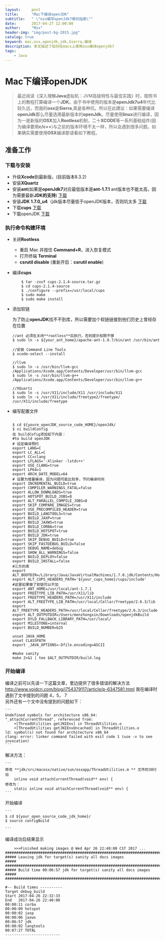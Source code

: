 ```yaml
---
layout:     post
title:      "Mac下编译openJDK"
subtitle:   " \"osx编写openJdk7填坑指南\""
date:       2017-04-27 12:00:00
author:     "Mzx"
header-img: "img/post-bg-2015.jpg"
catalog: true
keyword: mac,osx,openjdk,jdk,Sierra,编译
description: 本文描述了如何在macs上使用osx编译openjdk7
tags:
    - Java
---
```



# **Mac**下编译**openJDK**   
>最近阅读《深入理解**Java**虚拟机：JVM高级特性与最佳实践》时，按照书上的教程打算编译一个**JDK**。由于书中使用的版本是**openJdk7u4**年代比较久远，而我的**osx**是**Sierra**,真是各种坑。所以在此建议：如果需要编译**openJdk**那么尽量选用最新版本的**openJdk**。尽量使用**linux**进行编译，因为一是新版的**OSX**加入**Rootless**机制，二十**XCODE**等一系列基础组件(因为编译要用**c/c++**)与之前的版本环境不太一样，所以会遇到很多问题。如果确实需要使用**OSX**编译那请看如下教程。   

## 准备工作  
### 下载与安装  
* 升级**Xcode**到最新版，(目前版本8.3.2)  
* 安装**XQuartz**  
* 安装**ant**(如果是**openJdk7**对应最低版本是**ant-1.7.1** ant版本也不能太高，因为需要最新**JDK的支持**) [下载](http://archive.apache.org/dist/ant/binaries/)   
* 安装**JDK 1.7.0_u4**（jdk版本尽量低于openJDK版本，否则坑太多 [下载](http://www.oracle.com/technetwork/java/javase/downloads/java-archive-downloads-javase7-521261.html)    
* 下载**cups**  [下载](https://www.cups.org/)    
* 下载openJDK  [下载](http://www.java.net/download/openjdk/jdk7/promoted/b147/openjdk-7-fcs-src-b147-27_jun_2011.zip)  

### 执行命令构建环境  
* 关闭**Rootless**   
	* 重启 Mac 并按住 **Command+R**，进入恢复模式
	* 打开终端 **Terminal**
	* **csrutil disable** (重新开启：**csrutil enable**)  


* 编译**cups**  

	```
		$ tar -zxvf cups-2.1.4-source.tar.gz
		$ cd cups-2.1.4-source
		$ ./configure --prefix=/usr/local/cups
	   	$ sudo make
		$ sudo make install
	```  

* 添加软链  
	
	为了防止**openJDK**找不不到库，所以需要加个软链链接到他们历史上曾经存在位置  
	
	```  
	//ant 必须在关闭**rootless**后执行，否则提示权限不够
	$ sudo ln -s ${your_ant_home}/apache-ant-1.9.7/bin/ant /usr/bin/ant
	
	//安装 Command Line Tools 
	$ xcode-select --install 
	 
	//llvm 
	$ sudo ln -s /usr/bin/llvm-gcc /Applications/Xcode.app/Contents/Developer/usr/bin/llvm-gcc
	$ sudo ln -s /usr/bin/llvm-g++ /Applications/Xcode.app/Contents/Developer/usr/bin/llvm-g++
	
	//XQuartz
	$ sudo ln -s /usr/X11/include/X11 /usr/include/X11
	$ sudo ln -s /usr/X11/include/freetype2/freetype/ /usr/X11/include/freetype
	```  

* 编写配置文件  

	```
	
	$ cd ${youre_openJDK_source_code_HOME}/openJdk/
	$ vi buildConfig
	在 buildCofig添加如下内容：
	#to build openJDK
	# 设定编译预约
	export LANG=C
	export LC_ALL=C
	export CC=clang
	export LFLAGS='-Xlinker -lstdc++'
	export USE_CLANG=true
	export LP64=1
	export ARCH_DATE_MODEL=64
	# 设置为增量编译，因为问题可能比较多，节约编译时间
	export INCREMENTAL_BUILD=true
	export COMPILER_WARNINGS_FATAL=false
	export ALLOW_DOWNLOADS=true
	export HOTSPOT_BUILD_JOBS=8
	export ALT_PARALLEL_COMPILE_JOBS=8
	export SKIP_COMPARE_IMAGES=true
	export USE_PRECOMPILED_HEADER=true
	export BUILD_LANGTOOLS=true
	export BUILD_JAXP=true
	export BUILD_JAXWS=true
	export BUILD_CORBA=true
	export BUILD_HOTSPOT=true
	export BUILD_JDK=true
	export SKIP_DEBUG_BUILD=true
	export SKIP_FASTDEBUG_BUILD=false
	export DEBUG_NAME=debug
	export SHOW_ALL_WARNINGS=false
	export BUILD_DEPLOY=false
	export BUILD_INSTALL=false
	#三方的库
	export ALT_BOOTDIR=/Library/Java/JavaVirtualMachines/1.7.0.jdk/Contents/Home
	export ALT_CUPS_HEADERS_PATH='${your_cups_home}/cups/include'
	#这里如果做了软链可以不加
	export ANT_HOME=/usr/local/ant-1.7.1
	export FREETYPE_LIB_PATH=/usr/X11/lib
	export FREETYPE_HEADERS_PATH=/usr/X11/include
	export ALT_FREETYPE_LIB_PATH=/usr/local/Cellar/freetype/2.6.3/lib
	export ALT_FREETYPE_HEADERS_PATH=/usr/local/Cellar/freetype/2.6.3/include
	export ALT_OUTPUTDIR=/Users/menzhongxin/Downloads/openjdkBuild
	export DYLD_FALLBACK_LIBRARY_PATH=/usr/local/
	export MILESTONE=internal
	export BUILD_NUMBER=b25
	
	unset JAVA_HOME
	unset CLASSPATH
	export _JAVA_OPTIONS=-Dfile.encoding=ASCII
	
	#make sanity
	make 2>&1 | tee $ALT_OUTPUTDIR/build.log

	```  
	
### 开始编译  

编译之前可以先读一下这篇文章，里边提供了很多错误的解决方法
http://www.voidcn.com/blog/j754379117/article/p-6347581.html
我在编译时遇到了文中提到的问题 4，5， 7   
另外还有一个文中没有提到的问题如下：   

	```
	Undefined symbols for architecture x86_64:
	"_attachCurrentThread", referenced from:
	    +[ThreadUtilities getJNIEnv] in ThreadUtilities.o
	    +[ThreadUtilities getJNIEnvUncached] in ThreadUtilities.o
	ld: symbol(s) not found for architecture x86_64
	clang: error: linker command failed with exit code 1 (use -v to see invocation)
	```
解决方法：  

	```
	修改 **jdk/src/macosx/native/sun/osxapp/ThreadUtilities.m ** 文件的38行
	将
		inline void attachCurrentThread(void** env) {
	修改为：
		static inline void attachCurrentThread(void** env) {
	```

开始编译   
  
	``` 
	$ cd ${your_open_source_code_jdk_home}/
	$ source configBuild
		
	```  
	
编译成功后结果显示    


```  	
	>>>Finished making images @ Wed Apr 26 22:40:00 CST 2017 ...
########################################################################
##### Leaving jdk for target(s) sanity all docs images             #####
########################################################################
##### Build time 00:06:57 jdk for target(s) sanity all docs images #####
########################################################################

#-- Build times ----------
Target debug_build
Start 2017-04-26 22:32:33
End   2017-04-26 22:40:00
00:00:11 corba
00:00:09 hotspot
00:00:02 jaxp
00:00:06 jaxws
00:06:57 jdk
00:00:02 langtools
00:07:27 TOTAL
-------------------------
	
```
		

